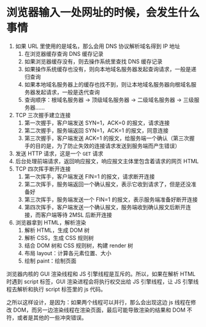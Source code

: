 # 浏览器输入一处网址的时候，会发生什么事情

1. 如果 URL 里使用的是域名，那么会用 DNS 协议解析域名得到 IP 地址
	1. 在浏览器缓存查询 DNS 缓存记录
	2. 如果浏览器缓存没有，则去操作系统里查找 DNS 缓存记录
	3. 如果操作系统缓存也没有，则向本地域名服务器发起查询请求，一般是递归查询
	4. 如果本地域名服务器上的缓存也找不到，则让本地域名服务器向根域名服务器发起请求，一般是迭代查询
	5. 查询顺序：根域名服务器 → 顶级域名服务器 → 二级域名服务器 → 三级服务器……
2. TCP 三次握手建立连接
	1. 第一次握手，客户端发送 SYN=1，ACK=0 的报文，请求连接
	2. 第二次握手，服务端返回 SYN=1，ACK=1 的报文，同意连接
	3. 第三次握手，客户端发送 ACK=1 的报文，给服务端一个确认（第三次握手的目的是，为了防止失效的连接请求发送到服务端而产生错误）
3. 发送 HTTP 请求，这是一个 `GET` 请求
4. 后台处理前端请求，返回响应报文，响应报文主体里包含着请求的网页 HTML
5. TCP 四次挥手断开连接
	1. 第一次挥手，客户端发送 FIN=1 的报文，请求断开连接
	2. 第二次挥手，服务端返回一个确认报文，表示它收到请求了，但是还没准备好
	3. 第三次挥手，服务端发送一个 FIN=1 的报文，表示服务端准备好断开连接
	4. 第四次挥手，客户端发送一个确认报文，服务端收到确认报文后断开连接，而客户端等待 2MSL 后断开连接
6. 浏览器拿到 HTML，解析渲染
	1. 解析 HTML，生成 DOM 树
	2. 解析 CSS，生成 CSS 规则树
	3. 结合 DOM 树和 CSS 规则树，构建 render 树
	4. 布局 layout：计算各元素位置、大小
	5. 绘制 paint：绘制页面

浏览器内核的 GUI 渲染线程和 JS 引擎线程是互斥的。所以，如果在解析 HTML 时遇到 script 标签，GUI 渲染进程会将执行权交出给 JS 引擎线程，让 JS 引擎线程去解析和执行 script 标签里的 js 代码。

之所以这样设计，是因为：如果两个线程可以并行，那么会出现这边 js 线程在修改 DOM，而另一边渲染线程在渲染页面，最后可能导致渲染的结果和 DOM 不符，或者是其他的一些冲突错误。



 